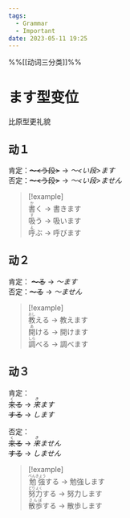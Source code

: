 ```yaml
---
tags:
  - Grammar
  - Important
date: 2023-05-11 19:25
---
```

%%[[动词三分类]]%%

# ます型变位

比原型更礼貌

## 动１

肯定：~~～<う段>~~ -> *～<い段>ます*  
否定：~~～<う段>~~ -> *～<い段>ません*

> [!example]  
> <ruby>書<rt>か</rt>く</ruby> -> 書きます  
> <ruby>吸<rt>す</rt>う</ruby> -> 吸います  
> <ruby>呼<rt>よ</rt>ぶ</ruby> -> 呼びます 

## 动２

肯定： ~~～る~~ -> *～ます*  
否定：~~～る~~ -> *～ません*

> [!example]  
> <ruby>教<rt>おし</rt>える</ruby> -> 教えます  
> <ruby>開<rt>あ</rt>ける</ruby> -> 開けます  
> <ruby>調<rt>しら</rt>べる</ruby> -> 調べます

## 动３

肯定：  
~~<ruby>来<rt>く</rt>る</ruby>~~ -> *<ruby>来<rt>き</rt>ます</ruby>*  
~~する~~ -> *します*

否定：  
~~<ruby>来<rt>く</rt>る</ruby>~~ -> *<ruby>来<rt>き</rt>ません</ruby>*  
~~する~~ -> *しません*

> [!example]  
> <ruby>勉強<rt>べんきょう</rt>する</ruby> -> 勉強します  
> <ruby>努力<rt>どりょく</rt>する</ruby> -> 努力します  
> <ruby>散歩<rt>さんぽ</rt>する</ruby> -> 散歩します